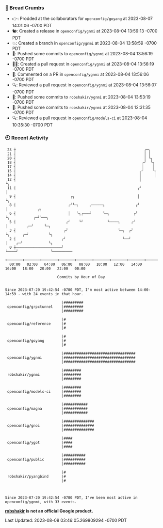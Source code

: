 ### 🍞 Bread Crumbs

 * 👉: Prodded at the collaborators for `openconfig/goyang` at 2023-08-07 14:01:06 -0700 PDT
 * 🐿: Created a release in `openconfig/ygnmi` at 2023-08-04 13:59:13 -0700 PDT
 * 💥: Created a branch in `openconfig/ygnmi` at 2023-08-04 13:58:59 -0700 PDT
 * 🚢: Pushed some commits to `openconfig/ygnmi` at 2023-08-04 13:56:19 -0700 PDT
 * ✍🏼: Created a pull request in `openconfig/ygnmi` at 2023-08-04 13:56:19 -0700 PDT
 * 💬: Commented on a PR in  `openconfig/ygnmi` at 2023-08-04 13:56:06 -0700 PDT
 * 🔍: Reviewed a pull request in  `openconfig/ygnmi` at 2023-08-04 13:56:07 -0700 PDT
 * 🚢: Pushed some commits to `robshakir/ygnmi` at 2023-08-04 13:53:19 -0700 PDT
 * 🚢: Pushed some commits to `robshakir/ygnmi` at 2023-08-04 12:31:35 -0700 PDT
 * 🔍: Reviewed a pull request in  `openconfig/models-ci` at 2023-08-04 10:35:30 -0700 PDT

### 🕘 Recent Activity
```
 23 ┼                                                           ╭─╮
 21 ┤                                                           │ │
 20 ┤                                                           │ ╰╮
 18 ┤                                                          ╭╯  ╰╮
 17 ┤                                                          │    │
 15 ┤                                                         ╭╯    ╰╮
 14 ┤                                                         │      │
 12 ┤                                                         │      ╰╮
 11 ┤                                                        ╭╯       │
  9 ┤                         ╭╮                             │        ╰╮
  8 ┤                        ╭╯╰─╮     ╭─────╮              ╭╯         │              ╭╮
  6 ┤                        │   ╰╮╭───╯     ╰─╮           ╭╯          ╰╮           ╭─╯╰──╮
  5 ┤                       ╭╯    ╰╯           ╰────╮     ╭╯            │         ╭─╯     ╰─╮
  3 ┤                      ╭╯                       ╰─╮  ╭╯             ╰╮      ╭─╯         ╰╮
  2 ┤                     ╭╯                          ╰──╯               │    ╭─╯            ╰╮
  0 ┼─────────────────────╯                                              ╰────╯               ╰─────────
    +───────+───────+───────+───────+───────+───────+───────+───────+───────+───────+───────+───────+────
  00:00   02:00   04:00   06:00   08:00   10:00   12:00   14:00   16:00   18:00   20:00   22:00   00:00   

						Commits by Hour of Day


Since 2023-07-20 19:42:54 -0700 PDT, I'm most active between 14:00-14:59 - with 24 events in that hour.

```



```
                          |#########
 openconfig/grpctunnel    |#########
                          |#########

                          |#
 openconfig/reference     |#
                          |#

                          |#
 openconfig/goyang        |#
                          |#

                          |#################################
 openconfig/ygnmi         |#################################
                          |#################################

                          |########
 robshakir/ygnmi          |########
                          |########

                          |########
 openconfig/models-ci     |########
                          |########

                          |###########
 openconfig/magna         |###########
                          |###########

                          |##############
 openconfig/gnoi          |##############
                          |##############

                          |####
 openconfig/ygot          |####
                          |####

                          |##########
 openconfig/public        |##########
                          |##########

                          |#
 robshakir/pyangbind      |#
                          |#



Since 2023-07-20 19:42:54 -0700 PDT, I've been most active in openconfig/ygnmi, with 33 events.

```
**[robshakir](mailto:robjs@google.com) is not an official Google product.**  


Last Updated: 2023-08-08 03:46:05.269809294 -0700 PDT
